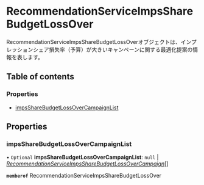 # RecommendationServiceImpsShareBudgetLossOver


<div lang=\"ja\">RecommendationServiceImpsShareBudgetLossOverオブジェクトは、インプレッションシェア損失率（予算）が大きいキャンペーンに関する最適化提案の情報を表します。</div> 

## Table of contents

### Properties

- [impsShareBudgetLossOverCampaignList](recommendationserviceimpssharebudgetlossover.md#impssharebudgetlossovercampaignlist)

## Properties

### impsShareBudgetLossOverCampaignList

• `Optional` **impsShareBudgetLossOverCampaignList**: ``null`` \| [*RecommendationServiceImpsShareBudgetLossOverCampaign*](recommendationserviceimpssharebudgetlossovercampaign.md)[]

**`memberof`** RecommendationServiceImpsShareBudgetLossOver
